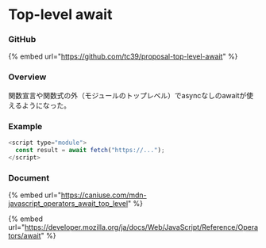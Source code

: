 # Top-level await

### GitHub

{% embed url="https://github.com/tc39/proposal-top-level-await" %}

### Overview

関数宣言や関数式の外（モジュールのトップレベル）でasyncなしのawaitが使えるようになった。

### Example

```javascript
<script type="module">
  const result = await fetch("https://...");
</script>
```

### Document

{% embed url="https://caniuse.com/mdn-javascript_operators_await_top_level" %}

{% embed url="https://developer.mozilla.org/ja/docs/Web/JavaScript/Reference/Operators/await" %}
